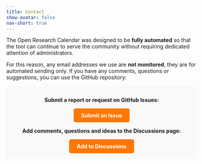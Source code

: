 ```yaml
---
title: Contact
show-avatar: false
nav-short: true
---
```

The Open Research Calendar was designed to be **fully automated** so that the tool can continue to serve the community without requiring dedicated attention of administrators.

For this reason, any email addresses we use are **not monitored**, they are for automated sending only. If you have any comments, questions or suggestions, you can use the GitHub repository:

<div style="background-color: #f9f9f9; padding: 15px; border-radius: 8px; text-align: center;">
  <p><strong>Submit a report or request on GitHub Issues:</strong></p>
  <a href="https://github.com/openresearchcalendar/Open-Research-Calendar/issues/new/choose" target="_blank" rel="noopener"
     style="display: inline-block; background-color: #ff7700; color: white; padding: 10px 20px; 
            border-radius: 5px; text-decoration: none; font-weight: bold;">
    <i class="fa fa-external-link"></i> Submit an Issue
  </a>
  <br>
  <p></p>
  <p><strong>Add comments, questions and ideas to the Discussions page:</strong></p>
  <a href="https://github.com/openresearchcalendar/openresearchcalendar.github.io/discussions" target="_blank" rel="noopener"
     style="display: inline-block; background-color: #ff7700; color: white; padding: 10px 20px; 
            border-radius: 5px; text-decoration: none; font-weight: bold;">
    <i class="fa fa-external-link"></i> Add to Discussions
  </a>
</div>